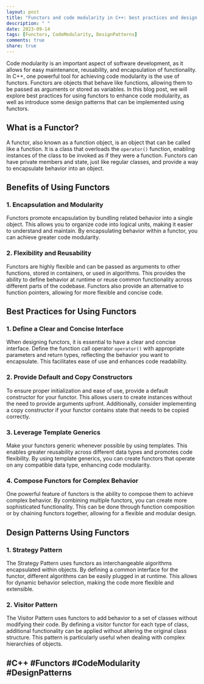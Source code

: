 ```yaml
---
layout: post
title: "Functors and code modularity in C++: best practices and design patterns"
description: " "
date: 2023-09-14
tags: [Functors, CodeModularity, DesignPatterns]
comments: true
share: true
---
```


Code modularity is an important aspect of software development, as it allows for easy maintenance, reusability, and encapsulation of functionality. In C++, one powerful tool for achieving code modularity is the use of functors. Functors are objects that behave like functions, allowing them to be passed as arguments or stored as variables. In this blog post, we will explore best practices for using functors to enhance code modularity, as well as introduce some design patterns that can be implemented using functors.

## What is a Functor?

A functor, also known as a function object, is an object that can be called like a function. It is a class that overloads the `operator()` function, enabling instances of the class to be invoked as if they were a function. Functors can have private members and state, just like regular classes, and provide a way to encapsulate behavior into an object.

## Benefits of Using Functors

### 1. Encapsulation and Modularity

Functors promote encapsulation by bundling related behavior into a single object. This allows you to organize code into logical units, making it easier to understand and maintain. By encapsulating behavior within a functor, you can achieve greater code modularity.

### 2. Flexibility and Reusability

Functors are highly flexible and can be passed as arguments to other functions, stored in containers, or used in algorithms. This provides the ability to define behavior at runtime or reuse common functionality across different parts of the codebase. Functors also provide an alternative to function pointers, allowing for more flexible and concise code.

## Best Practices for Using Functors

### 1. Define a Clear and Concise Interface

When designing functors, it is essential to have a clear and concise interface. Define the function call operator `operator()` with appropriate parameters and return types, reflecting the behavior you want to encapsulate. This facilitates ease of use and enhances code readability.

### 2. Provide Default and Copy Constructors

To ensure proper initialization and ease of use, provide a default constructor for your functor. This allows users to create instances without the need to provide arguments upfront. Additionally, consider implementing a copy constructor if your functor contains state that needs to be copied correctly.

### 3. Leverage Template Generics

Make your functors generic whenever possible by using templates. This enables greater reusability across different data types and promotes code flexibility. By using template generics, you can create functors that operate on any compatible data type, enhancing code modularity.

### 4. Compose Functors for Complex Behavior

One powerful feature of functors is the ability to compose them to achieve complex behavior. By combining multiple functors, you can create more sophisticated functionality. This can be done through function composition or by chaining functors together, allowing for a flexible and modular design.

## Design Patterns Using Functors

### 1. Strategy Pattern

The Strategy Pattern uses functors as interchangeable algorithms encapsulated within objects. By defining a common interface for the functor, different algorithms can be easily plugged in at runtime. This allows for dynamic behavior selection, making the code more flexible and extensible.

### 2. Visitor Pattern

The Visitor Pattern uses functors to add behavior to a set of classes without modifying their code. By defining a visitor functor for each type of class, additional functionality can be applied without altering the original class structure. This pattern is particularly useful when dealing with complex hierarchies of objects.

## #C++ #Functors #CodeModularity #DesignPatterns